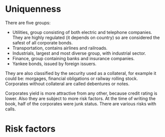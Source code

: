 # Uniquenness
There are five groups:

* Utilities, group consisting of both electric and telephone companies. They are
highly regulated (it depends on country) so are considered the safest of all 
corporate  bonds.
* Transportation, contains airlines and railroads.
* Industrials, largest and most diverse group, with industrial sector.
* Finance, group containing banks and insurance companies.
* Yankee bonds, issued by foreign issuers.

They are also classified by the security used as a collateral, for example it could be:
morgages, financial obligations or railway rolling stock. Corporates without collateral
are called debentures or notes.

Corporates yield is more attractive from any other, because credit rating is lower.
Also they are subject to more risk factors. At the time of writing the book, half 
of the corporates were junk status. There are various risks with calls.

# Risk factors
